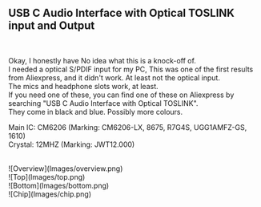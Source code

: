 ## USB C Audio Interface with Optical TOSLINK input and Output

</br>

Okay, I honestly have No idea what this is a knock-off of. </br>
I needed a optical S/PDIF input for my PC, This was one of the first results from Aliexpress, and it didn't work. At least not the optical input.</br>
The mics and headphone slots work, at least.</br>
If you need one of these, you can find one of these on Aliexpress by searching "USB C Audio Interface with Optical TOSLINK".</br>
They come in black and blue. Possibly more colours.


Main IC: CM6206 (Marking: CM6206-LX, 8675, R7G4S, UGG1AMFZ-GS, 1610)</br>
Crystal: 12MHZ (Marking: JWT12.000)</br>

</br>
![Overview](Images/overview.png)</br>
![Top](Images/top.png)</br>
![Bottom](Images/bottom.png)</br>
![Chip](Images/chip.png)</br>
